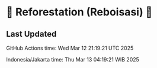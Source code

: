 
# 🌳 Reforestation (Reboisasi) 🌲

## Last Updated

GitHub Actions time: Wed Mar 12 21:19:21 UTC 2025

Indonesia/Jakarta time: Thu Mar 13 04:19:21 WIB 2025
